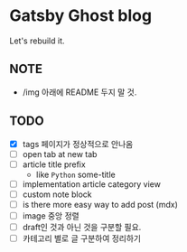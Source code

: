 # Gatsby Ghost blog

Let's rebuild it.

## NOTE

- /img 아래에 README 두지 말 것.

## TODO

- [x] tags 페이지가 정상적으로 안나옴
- [ ] open tab at new tab
- [ ] article title prefix
  - like `Python` some-title
- [ ] implementation article category view
- [ ] custom note block
- [ ] is there more easy way to add post (mdx)
- [ ] image 중앙 정렬
- [ ] draft인 것과 아닌 것을 구분할 필요.
- [ ] 카테고리 별로 글 구분하여 정리하기
